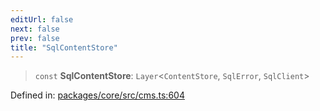 ```yaml
---
editUrl: false
next: false
prev: false
title: "SqlContentStore"
---
```


> `const` **SqlContentStore**: `Layer`\<`ContentStore`, `SqlError`, `SqlClient`\>

Defined in: [packages/core/src/cms.ts:604](https://github.com/bitswired/foldcms/blob/1c891e1138f693233aa186873facbdb8139365a8/packages/core/src/cms.ts#L604)
